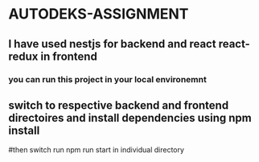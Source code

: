 # AUTODEKS-ASSIGNMENT

## I have used nestjs for backend and react react-redux in frontend

### you can run this project in your local environemnt 

## switch to respective backend and frontend directoires and install  dependencies using npm install

#then switch run npm run start in individual directory
